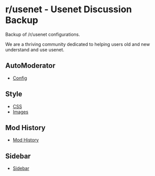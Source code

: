 # r/usenet - Usenet Discussion Backup

Backup of /r/usenet configurations.

We are a thriving community dedicated to helping users old and new understand and use usenet.

## AutoModerator

-   [Config](./automoderator/CONFIG.md)

## Style

-   [CSS](./style/usenet.css)
-   [Images](./style/images/)

## Mod History

-   [Mod History](./mod_history/)

## Sidebar

-   [Sidebar](./SIDEBAR.md)
